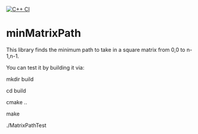 [![C++ CI](https://github.com/FusionPower/minMatrixPath/actions/workflows/main.yml/badge.svg)](https://github.com/FusionPower/minMatrixPath/actions/workflows/main.yml)

# minMatrixPath

This library finds the minimum path to take in a square matrix from 0,0 to n-1,n-1.

You can test it by building it via:

mkdir build

cd build

cmake ..

make

./MatrixPathTest


